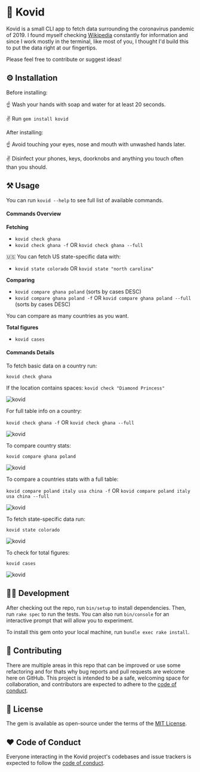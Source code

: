 # 🦠 Kovid

Kovid is a small CLI app to fetch data surrounding the coronavirus pandemic of 2019. I found myself checking [Wikipedia](https://en.wikipedia.org/wiki/2019%E2%80%9320_coronavirus_pandemic) constantly for information and since I work mostly in the terminal, like most of you, I thought I'd build this to put the data right at our fingertips.



Please feel free to contribute or suggest ideas!

## ⚙️ Installation

Before installing:

☝️ Wash your hands with soap and water for at least 20 seconds.

✌️ Run `gem install kovid`


After installing:

☝️ Avoid touching your eyes, nose and mouth with unwashed hands later.

✌️ Disinfect your phones, keys, doorknobs and anything you touch often than you should.



## ⚒️ Usage

You can run `kovid --help` to see full list of available commands.

#### Commands Overview
 **Fetching**
* `kovid check ghana`
* `kovid check ghana -f` OR `kovid check ghana --full`

🇺🇸 You can fetch US state-specific data with:
* `kovid state colorado` OR `kovid state "north carolina"`

**Comparing**
* `kovid compare ghana poland` (sorts by cases DESC)
* `kovid compare ghana poland -f` OR `kovid compare ghana poland --full` (sorts by cases DESC)

You can compare as many countries as you want.

**Total figures**
* `kovid cases`



#### Commands Details
To fetch basic data on a country run:

`kovid check ghana`

If the location contains spaces: `kovid check "Diamond Princess"`

![kovid](https://i.gyazo.com/ca57d9250c7523a921d0d7e1104716be.png "Covid data.")

For full table info on a country:

`kovid check ghana -f` OR `kovid check ghana --full`

![kovid](https://i.gyazo.com/628f07faf8e3c1c2a0b6ab05e4a86404.png "Covid data.")

To compare country stats:

`kovid compare ghana poland`

![kovid](https://i.gyazo.com/a15922e13e9e6c1ba804ccf5beeb863b.png "Covid data.")

To compare a countries stats with a full table:

`kovid compare poland italy usa china -f` OR `kovid compare poland italy usa china --full`

![kovid](https://i.gyazo.com/7ce86c5e93d549e1412fb6104a1d7877.png "Covid data.")

To fetch state-specific data run:

`kovid state colorado`

![kovid](https://i.gyazo.com/133046d9d31c20a8bad1a05b46ba4d3e.png "Covid data.")

To check for total figures:

`kovid cases`

![kovid](https://i.gyazo.com/f8a21ae54152cd945fbb124b72d12ff7.png "Covid data.")

## 👨‍💻 Development

After checking out the repo, run `bin/setup` to install dependencies. Then, run `rake spec` to run the tests. You can also run `bin/console` for an interactive prompt that will allow you to experiment.

To install this gem onto your local machine, run `bundle exec rake install`.


## 🤲 Contributing

There are multiple areas in this repo that can be improved  or use some refactoring and for thats why bug reports and pull requests are welcome here on GitHub. This project is intended to be a safe, welcoming space for collaboration, and contributors are expected to adhere to the [code of conduct](https://github.com/siaw23/kovid/blob/master/CODE_OF_CONDUCT.md).


## 🔖 License

The gem is available as open-source under the terms of the [MIT License](https://opensource.org/licenses/MIT).

## ❤️ Code of Conduct

Everyone interacting in the Kovid project's codebases and issue trackers is expected to follow the [code of conduct](https://github.com/siaw23/kovid/blob/master/CODE_OF_CONDUCT.md).
